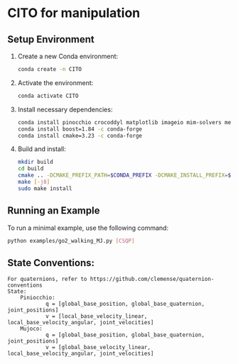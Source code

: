 # CITO for manipulation

## Setup Environment

1. Create a new Conda environment:
    ```bash
    conda create -n CITO
    ```
   
2. Activate the environment:
    ```bash
    conda activate CITO
    ```

3. Install necessary dependencies:
    ```bash
    conda install pinocchio crocoddyl matplotlib imageio mim-solvers meshcat-python=0.3.0 mujoco==3.2.0 -c conda-forge
    conda install boost=1.84 -c conda-forge
    conda install cmake=3.23 -c conda-forge
    ```
4. Build and install:
   ```bash
   mkdir build
   cd build
   cmake .. -DCMAKE_PREFIX_PATH=$CONDA_PREFIX -DCMAKE_INSTALL_PREFIX=$CODNA_PREFIX -DCMAKE_BUILD_TYPE=Release
   make [-j8]
   sudo make install 
    ```

## Running an Example

To run a minimal example, use the following command:

```bash
python examples/go2_walking_MJ.py [CSQP]
```
## State Conventions:
    For quaternions, refer to https://github.com/clemense/quaternion-conventions
    State:
        Piniocchio:
                q = [global_base_position, global_base_quaternion, joint_positions]
                v = [local_base_velocity_linear, local_base_velocity_angular, joint_velocities]
        Mujoco:
                q = [global_base_position, global_base_quaternion, joint_positions]
                v = [global_base_velocity_linear, local_base_velocity_angular, joint_velocities]
